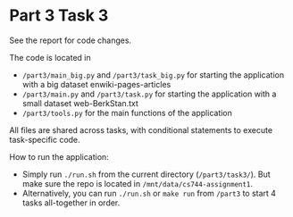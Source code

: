 # Part 3 Task 3

See the report for code changes. 

The code is located in

- `/part3/main_big.py` and `/part3/task_big.py` for starting the application with a big dataset enwiki-pages-articles
- `/part3/main.py` and `/part3/task.py` for starting the application with a small dataset web-BerkStan.txt
- `/part3/tools.py` for the main functions of the application

All files are shared across tasks, with conditional statements to execute task-specific code.

How to run the application: 

- Simply run `./run.sh` from the current directory (`/part3/task3/`). But make sure the repo is located in `/mnt/data/cs744-assignment1`.
- Alternatively, you can run `./run.sh` or `make run` from `/part3` to start 4 tasks all-together in order.